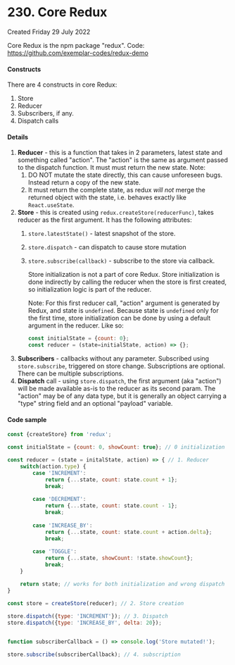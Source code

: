 # 230. Core Redux
Created Friday 29 July 2022

Core Redux is the npm package "redux".
Code: https://github.com/exemplar-codes/redux-demo

#### Constructs
There are 4 constructs in core Redux:
1. Store
2. Reducer
3. Subscribers, if any.
4. Dispatch calls


#### Details
1. **Reducer** - this is a function that takes in 2 parameters, latest state and something called "action". The "action" is the same as argument passed to the dispatch function. It must must return the new state. Note:
	1. DO NOT mutate the state directly, this can cause unforeseen bugs. Instead return a copy of the new state.
	2. It must return the complete state, as redux *will not* merge the returned object with the state, i.e. behaves exactly like `React.useState`.
2. **Store** - this is created using `redux.createStore(reducerFunc)`, takes reducer as the first argument. It has the following attributes:
	1. `store.latestState()` - latest snapshot of the store.
	2. `store.dispatch` - can dispatch to cause store mutation
	3. `store.subscribe(callback)` - subscribe to the store via callback.
	
		Store initialization is not a part of core Redux. Store initialization is done indirectly by calling the reducer when the store is first created, so initialization logic is part of the reducer. 
	
		Note: For this first reducer call, "action" argument is generated by Redux, and state is `undefined`. Because state is `undefined` only for the first time, store initialization can be done by using a default argument in the reducer. Like so:
		```js
		const initialState = {count: 0};
		const reducer = (state=initialState, action) => {};
		```
3. **Subscribers** - callbacks without any parameter. Subscribed using `store.subscribe`, triggered on store change. Subscriptions are optional. There can be multiple subscriptions.
4. **Dispatch** call - using `store.dispatch`, the first argument (aka "action") will be made available as-is to the reducer as its second param. The "action" may be of any data type, but it is generally an object carrying a "type" string field and an optional "payload" variable.

#### Code sample
```js
const {createStore} from 'redux';

const initialState = {count: 0, showCount: true}; // 0 initialization

const reducer = (state = initalState, action) => { // 1. Reducer
	switch(action.type) {
		case 'INCREMENT':
			return {...state, count: state.count + 1};
			break;
			
		case 'DECREMENT':
			return {...state, count: state.count - 1};
			break;
			
		case 'INCREASE_BY':
			return {...state, count: state.count + action.delta};
			break;
			
		case 'TOGGLE':
			return {...state, showCount: !state.showCount};
			break;
	}

	return state; // works for both initialization and wrong dispatch
}
	
const store = createStore(reducer); // 2. Store creation

store.dispatch({type: 'INCREMENT'}); // 3. Dispatch
store.dispatch({type: 'INCREASE_BY', delta: 20});


function subscriberCallback = () => console.log('Store mutated!');

store.subscribe(subscriberCallback); // 4. subscription
```